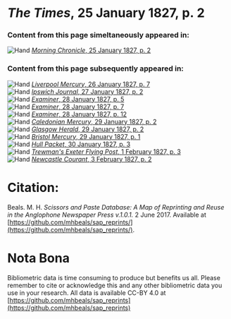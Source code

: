 # *The Times*, 25 January 1827, p. 2  
  
### Content from this page simeltaneously appeared in:  
![Hand](http://scissorsandpaste.net/wp-content/uploads/2017/06/smallhandpointer.png) [*Morning Chronicle*, 25 January 1827, p. 2](https://mhbeals.github.io/sap_html/Morning-Chronicle/Morning-Chronicle-25-January-1827-p-2)  
  
### Content from this page subsequently appeared in:  
![Hand](http://scissorsandpaste.net/wp-content/uploads/2017/06/smallhandpointer.png) [*Liverpool Mercury*, 26 January 1827, p. 7](https://mhbeals.github.io/sap_html/Liverpool-Mercury/Liverpool-Mercury-26-January-1827-p-7)  
![Hand](http://scissorsandpaste.net/wp-content/uploads/2017/06/smallhandpointer.png) [*Ipswich Journal*, 27 January 1827, p. 2](https://mhbeals.github.io/sap_html/Ipswich-Journal/Ipswich-Journal-27-January-1827-p-2)  
![Hand](http://scissorsandpaste.net/wp-content/uploads/2017/06/smallhandpointer.png) [*Examiner*, 28 January 1827, p. 5](https://mhbeals.github.io/sap_html/Examiner/Examiner-28-January-1827-p-5)  
![Hand](http://scissorsandpaste.net/wp-content/uploads/2017/06/smallhandpointer.png) [*Examiner*, 28 January 1827, p. 7](https://mhbeals.github.io/sap_html/Examiner/Examiner-28-January-1827-p-7)  
![Hand](http://scissorsandpaste.net/wp-content/uploads/2017/06/smallhandpointer.png) [*Examiner*, 28 January 1827, p. 12](https://mhbeals.github.io/sap_html/Examiner/Examiner-28-January-1827-p-12)  
![Hand](http://scissorsandpaste.net/wp-content/uploads/2017/06/smallhandpointer.png) [*Caledonian Mercury*, 29 January 1827, p. 2](https://mhbeals.github.io/sap_html/Caledonian-Mercury/Caledonian-Mercury-29-January-1827-p-2)  
![Hand](http://scissorsandpaste.net/wp-content/uploads/2017/06/smallhandpointer.png) [*Glasgow Herald*, 29 January 1827, p. 2](https://mhbeals.github.io/sap_html/Glasgow-Herald/Glasgow-Herald-29-January-1827-p-2)  
![Hand](http://scissorsandpaste.net/wp-content/uploads/2017/06/smallhandpointer.png) [*Bristol Mercury*, 29 January 1827, p. 1](https://mhbeals.github.io/sap_html/Bristol-Mercury/Bristol-Mercury-29-January-1827-p-1)  
![Hand](http://scissorsandpaste.net/wp-content/uploads/2017/06/smallhandpointer.png) [*Hull Packet*, 30 January 1827, p. 3](https://mhbeals.github.io/sap_html/Hull-Packet/Hull-Packet-30-January-1827-p-3)  
![Hand](http://scissorsandpaste.net/wp-content/uploads/2017/06/smallhandpointer.png) [*Trewman's Exeter Flying Post*, 1 February 1827, p. 3](https://mhbeals.github.io/sap_html/Trewman's-Exeter-Flying-Post/Trewman's-Exeter-Flying-Post-1-February-1827-p-3)  
![Hand](http://scissorsandpaste.net/wp-content/uploads/2017/06/smallhandpointer.png) [*Newcastle Courant*, 3 February 1827, p. 2](https://mhbeals.github.io/sap_html/Newcastle-Courant/Newcastle-Courant-3-February-1827-p-2)  


# Citation: 

Beals. M. H. *Scissors and Paste Database: A Map of Reprinting and Reuse in the Anglophone Newspaper Press v.1.0.1.* 2 June 2017. Available at [https://github.com/mhbeals/sap_reprints/](https://github.com/mhbeals/sap_reprints/). 

# Nota Bona

Bibliometric data is time consuming to produce but benefits us all. Please remember to cite or acknowledge this and any other bibliometric data you use in your research. All data is available CC-BY 4.0 at [https://github.com/mhbeals/sap_reprints](https://github.com/mhbeals/sap_reprints)